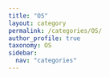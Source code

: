 ```yaml
---
title: "OS"
layout: category
permalink: /categories/OS/
author_profile: true
taxonomy: OS
sidebar:
  nav: "categories"
---
```

